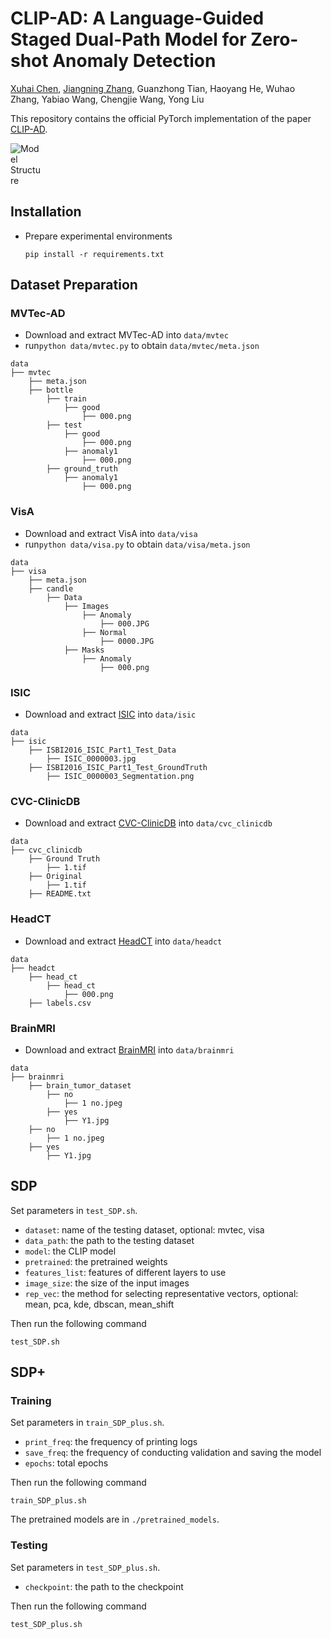 # CLIP-AD: A Language-Guided Staged Dual-Path Model for Zero-shot Anomaly Detection

[Xuhai Chen](https://bychelsea.github.io/xuhaichen.github.io/), [Jiangning Zhang](https://zhangzjn.github.io/), Guanzhong Tian, Haoyang He, Wuhao Zhang, Yabiao Wang, Chengjie Wang, Yong Liu

This repository contains the official PyTorch implementation of the paper [CLIP-AD](https://arxiv.org/abs/2311.00453).

<img src="illustration/clipad.png" alt="Model Structure" style="max-width: 50px; height: auto;">

## Installation

- Prepare experimental environments

  ```shell
  pip install -r requirements.txt
  ```
  
## Dataset Preparation 
### MVTec-AD
- Download and extract MVTec-AD into `data/mvtec`
- run`python data/mvtec.py` to obtain `data/mvtec/meta.json`
```
data
├── mvtec
    ├── meta.json
    ├── bottle
        ├── train
            ├── good
                ├── 000.png
        ├── test
            ├── good
                ├── 000.png
            ├── anomaly1
                ├── 000.png
        ├── ground_truth
            ├── anomaly1
                ├── 000.png
```

### VisA
- Download and extract VisA into `data/visa`
- run`python data/visa.py` to obtain `data/visa/meta.json`
```
data
├── visa
    ├── meta.json
    ├── candle
        ├── Data
            ├── Images
                ├── Anomaly
                    ├── 000.JPG
                ├── Normal
                    ├── 0000.JPG
            ├── Masks
                ├── Anomaly
                    ├── 000.png
```

### ISIC
- Download and extract [ISIC](https://challenge.isic-archive.com/data/) into `data/isic`
```
data
├── isic
    ├── ISBI2016_ISIC_Part1_Test_Data
        ├── ISIC_0000003.jpg
    ├── ISBI2016_ISIC_Part1_Test_GroundTruth
        ├── ISIC_0000003_Segmentation.png
```

### CVC-ClinicDB
- Download and extract [CVC-ClinicDB](https://datasetninja.com/cvc-612) into `data/cvc_clinicdb`
```
data
├── cvc_clinicdb
    ├── Ground Truth
        ├── 1.tif
    ├── Original
        ├── 1.tif
    ├── README.txt
```

### HeadCT
- Download and extract [HeadCT](https://www.kaggle.com/datasets/felipekitamura/head-ct-hemorrhage) into `data/headct`
```
data
├── headct
    ├── head_ct
        ├── head_ct
            ├── 000.png
    ├── labels.csv
```

### BrainMRI
- Download and extract [BrainMRI](https://www.kaggle.com/datasets/masoudnickparvar/brain-tumor-mri-dataset) into `data/brainmri`
```
data
├── brainmri
    ├── brain_tumor_dataset
        ├── no
            ├── 1 no.jpeg
        ├── yes
            ├── Y1.jpg
    ├── no
        ├── 1 no.jpeg
    ├── yes
        ├── Y1.jpg
```

## SDP
Set parameters in `test_SDP.sh`.
- `dataset`: name of the testing dataset, optional: mvtec, visa
- `data_path`: the path to the testing dataset
- `model`: the CLIP model
- `pretrained`: the pretrained weights
- `features_list`: features of different layers to use
- `image_size`: the size of the input images
- `rep_vec`: the method for selecting representative vectors, optional: mean, pca, kde, dbscan, mean_shift

Then run the following command
  ```shell
  test_SDP.sh
  ```

## SDP+
### Training
Set parameters in `train_SDP_plus.sh`.
- `print_freq`: the frequency of printing logs
- `save_freq`: the frequency of conducting validation and saving the model
- `epochs`: total epochs

Then run the following command
  ```shell
  train_SDP_plus.sh
  ```

The pretrained models are in `./pretrained_models`.

### Testing
Set parameters in `test_SDP_plus.sh`.
- `checkpoint`: the path to the checkpoint

Then run the following command
  ```shell
  test_SDP_plus.sh
  ```
